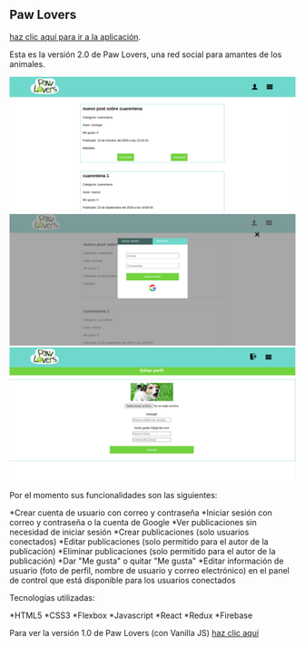 ## Paw Lovers

[haz clic aquí para ir a la aplicación](https://paw-lovers-2.web.app/).

Esta es la versión 2.0 de Paw Lovers, una red social para amantes de los animales.


![Inicio](./src/assets/paw1.png)
![Autenticación](./src/assets/paw3.png)
![Perfil](./src/assets/paw2.png)


Por el momento sus funcionalidades son las siguientes:

*Crear cuenta de usuario con correo y contraseña
*Iniciar sesión con correo y contraseña o la cuenta de Google
*Ver publicaciones sin necesidad de iniciar sesión
*Crear publicaciones (solo usuarios conectados)
*Editar publicaciones (solo permitido para el autor de la publicación)
*Eliminar publicaciones (solo permitido para el autor de la publicación)
*Dar "Me gusta" o quitar "Me gusta"
*Editar información de usuario (foto de perfil, nombre de usuario y correo electrónico) en el panel de control que está disponible para los usuarios conectados

Tecnologías utilizadas:

*HTML5
*CSS3
*Flexbox
*Javascript
*React
*Redux
*Firebase

Para ver la versión 1.0 de Paw Lovers (con Vanilla JS) [haz clic aquí](https://lirizo.github.io/SCL013-social-network/src/index.html#/mas-sobre-PL)

